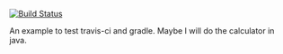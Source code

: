 [![Build Status](https://travis-ci.org/haritzmedina/calculator.svg?branch=master)](https://travis-ci.org/haritzmedina/calculator)

An example to test travis-ci and gradle. Maybe I will do the calculator in java.